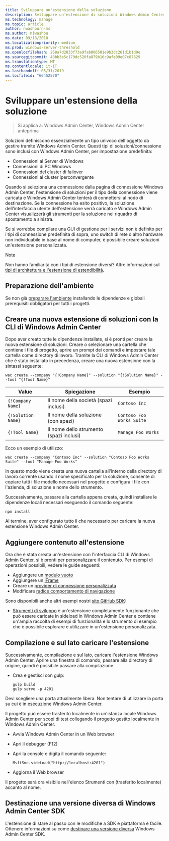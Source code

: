 ```yaml
---
title: Sviluppare un'estensione della soluzione
description: Sviluppare un'estensione di soluzioni Windows Admin Center SDK (progetto Honolulu)
ms.technology: manage
ms.topic: article
author: nwashburn-ms
ms.author: niwashbu
ms.date: 09/18/2018
ms.localizationpriority: medium
ms.prod: windows-server-threshold
ms.openlocfilehash: 268a7d2833f73e9fab006501e9b3dc261d1b1d9e
ms.sourcegitcommit: 48bb3e5c179dc520fa879b16c9afe09e07c87629
ms.translationtype: MT
ms.contentlocale: it-IT
ms.lasthandoff: 05/31/2019
ms.locfileid: "66452570"
---
```

# <a name="develop-a-solution-extension"></a>Sviluppare un'estensione della soluzione

>Si applica a: Windows Admin Center, Windows Admin Center anteprima

Soluzioni definiscono essenzialmente un tipo univoco dell'oggetto da gestire tramite Windows Admin Center.  Questi tipi di soluzioni/connessione sono inclusi con Windows Admin Center, per impostazione predefinita:

* Connessioni al Server di Windows
* Connessioni di PC Windows
* Connessioni del cluster di failover
* Connessioni al cluster iperconvergente

Quando si seleziona una connessione dalla pagina di connessione Windows Admin Center, l'estensione di soluzioni per il tipo della connessione viene caricata e Windows Admin Center tenterà di connettersi al nodo di destinazione. Se la connessione ha esito positivo, la soluzione dell'interfaccia utente dell'estensione verrà caricato e Windows Admin Center visualizzerà gli strumenti per la soluzione nel riquadro di spostamento a sinistra.

Se si vorrebbe compilare una GUI di gestione per i servizi non è definito per i tipi di connessione predefinita di sopra, uno switch di rete o altro hardware non individuabile in base al nome di computer, è possibile creare soluzioni un'estensione personalizzata.

> [!NOTE]
> Non hanno familiarità con i tipi di estensione diversi? Altre informazioni sul [tipi di architettura e l'estensione di estendibilità](understand-extensions.md).

## <a name="prepare-your-environment"></a>Preparazione dell'ambiente

Se non già [preparare l'ambiente](prepare-development-environment.md) installando le dipendenze e globali prerequisiti obbligatori per tutti i progetti.

## <a name="create-a-new-solution-extension-with-the-windows-admin-center-cli"></a>Creare una nuova estensione di soluzioni con la CLI di Windows Admin Center ##

Dopo aver creato tutte le dipendenze installate, si è pronti per creare la nuova estensione di soluzioni.  Creare o selezionare una cartella che contiene i file di progetto, aprire un prompt dei comandi e impostare tale cartella come directory di lavoro.  Tramite la CLI di Windows Admin Center che è stato installato in precedenza, creare una nuova estensione con la sintassi seguente:

```
wac create --company "{!Company Name}" --solution "{!Solution Name}" --tool "{!Tool Name}"
```

| Value | Spiegazione | Esempio |
| ----- | ----------- | ------- |
| ```{!Company Name}``` | Il nome della società (spazi inclusi) | ```Contoso Inc``` |
| ```{!Solution Name}``` | Il nome della soluzione (con spazi) | ```Contoso Foo Works Suite``` |
| ```{!Tool Name}``` | Il nome dello strumento (spazi inclusi) | ```Manage Foo Works``` |

Ecco un esempio di utilizzo:

```
wac create --company "Contoso Inc" --solution "Contoso Foo Works Suite" --tool "Manage Foo Works"
```

In questo modo viene creata una nuova cartella all'interno della directory di lavoro corrente usando il nome specificato per la soluzione, consente di copiare tutti i file modello necessari nel progetto e configura i file con l'azienda, di soluzione e nome dello strumento.  

Successivamente, passare alla cartella appena creata, quindi installare le dipendenze locali necessari eseguendo il comando seguente:

```
npm install
```

Al termine, aver configurato tutto il che necessario per caricare la nuova estensione Windows Admin Center. 

## <a name="add-content-to-your-extension"></a>Aggiungere contenuto all'estensione

Ora che è stata creata un'estensione con l'interfaccia CLI di Windows Admin Center, si è pronti per personalizzare il contenuto.  Per esempi di operazioni possibili, vedere le guide seguenti:

- Aggiungere un [modulo vuoto](guides/add-module.md)
- Aggiungere un [iFrame](guides/add-iframe.md)
- Creare un [provider di connessione personalizzata](guides/create-connection-provider.md)
- Modificare [radice comportamento di navigazione](guides/modify-root-navigation.md)
 
Sono disponibili anche altri esempi nostri [sito GitHub SDK](https://aka.ms/wacsdk):
-  [Strumenti di sviluppo](https://github.com/Microsoft/windows-admin-center-sdk/tree/master/windows-admin-center-developer-tools) è un'estensione completamente funzionante che può essere caricate in sideload in Windows Admin Center e contiene un'ampia raccolta di esempi di funzionalità e lo strumento di esempio che è possibile esplorare e utilizzare in un'estensione personalizzata.

## <a name="build-and-side-load-your-extension"></a>Compilazione e sul lato caricare l'estensione

Successivamente, compilazione e sul lato, caricare l'estensione Windows Admin Center.  Aprire una finestra di comando, passare alla directory di origine, quindi è possibile passare alla compilazione.

* Crea e gestisci con gulp:

    ```
    gulp build
    gulp serve -p 4201
    ```

Devi scegliere una porta attualmente libera. Non tentare di utilizzare la porta su cui è in esecuzione Windows Admin Center.

Il progetto può essere trasferito localmente in un'istanza locale Windows Admin Center per scopi di test collegando il progetto gestito localmente in Windows Admin Center.

* Avvia Windows Admin Center in un Web browser
* Apri il debugger (F12)
* Apri la console e digita il comando seguente:

    ```
    MsftSme.sideLoad("http://localhost:4201")
    ```

*   Aggiorna il Web browser

Il progetto sarà ora visibile nell'elenco Strumenti con (trasferito localmente) accanto al nome.

## <a name="target-a-different-version-of-the-windows-admin-center-sdk"></a>Destinazione una versione diversa di Windows Admin Center SDK

L'estensione di stare al passo con le modifiche a SDK e piattaforma è facile.  Ottenere informazioni su come [destinare una versione diversa](target-sdk-version.md) Windows Admin Center SDK.